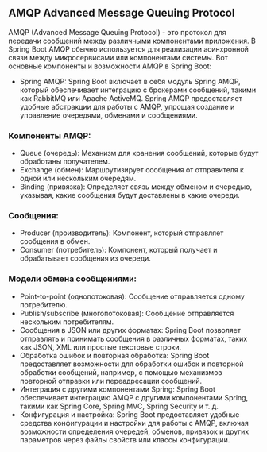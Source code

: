 ## AMQP Advanced Message Queuing Protocol

AMQP (Advanced Message Queuing Protocol) - это протокол для передачи сообщений между различными компонентами приложения. В Spring Boot AMQP обычно используется для реализации асинхронной связи между микросервисами или компонентами системы. Вот основные компоненты и возможности AMQP в Spring Boot:

- Spring AMQP: Spring Boot включает в себя модуль Spring AMQP, который обеспечивает интеграцию с брокерами сообщений, такими как RabbitMQ или Apache ActiveMQ. Spring AMQP предоставляет удобные абстракции для работы с AMQP, упрощая создание и управление очередями, обменами и сообщениями.
### Компоненты AMQP:
- Queue (очередь): Механизм для хранения сообщений, которые будут обработаны получателем.
- Exchange (обмен): Маршрутизирует сообщения от отправителя к одной или нескольким очередям.
- Binding (привязка): Определяет связь между обменом и очередью, указывая, какие сообщения будут доставлены в какие очереди.
### Сообщения:
- Producer (производитель): Компонент, который отправляет сообщения в обмен.
- Consumer (потребитель): Компонент, который получает и обрабатывает сообщения из очереди.
### Модели обмена сообщениями:
- Point-to-point (однопотоковая): Сообщение отправляется одному потребителю.
- Publish/subscribe (многопотоковая): Сообщение отправляется нескольким потребителям.
- Сообщения в JSON или других форматах: Spring Boot позволяет отправлять и принимать сообщения в различных форматах, таких как JSON, XML или простые текстовые строки.
- Обработка ошибок и повторная обработка: Spring Boot предоставляет возможности для обработки ошибок и повторной обработки сообщений, например, с помощью механизмов повторной отправки или переадресации сообщений.
- Интеграция с другими компонентами Spring: Spring Boot обеспечивает интеграцию AMQP с другими компонентами Spring, такими как Spring Core, Spring MVC, Spring Security и т. д.
- Конфигурация и настройка: Spring Boot предоставляет удобные средства конфигурации и настройки для работы с AMQP, включая возможности определения очередей, обменов, привязок и других параметров через файлы свойств или классы конфигурации.